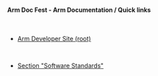 #### Arm Doc Fest - Arm Documentation / Quick links

</br>

- [Arm Developer Site (root)](https://developer.arm.com/)

</br>


- [Section "Software Standards"](https://developer.arm.com/architectures/system-architectures/software-standards)
